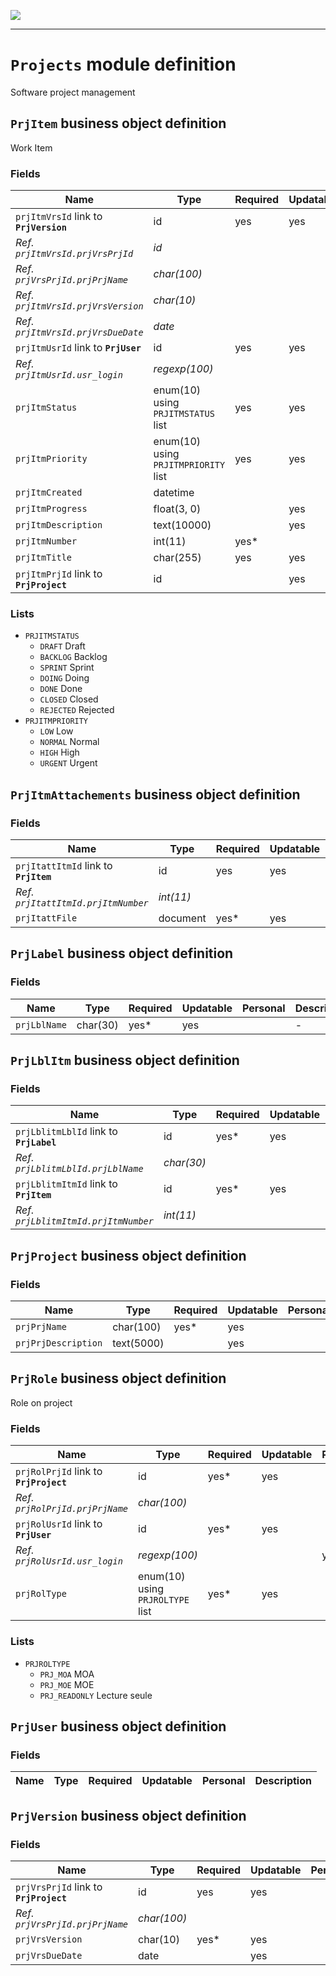 <!--
 ___ _            _ _    _ _    __
/ __(_)_ __  _ __| (_)__(_) |_ /_/
\__ \ | '  \| '_ \ | / _| |  _/ -_)
|___/_|_|_|_| .__/_|_\__|_|\__\___|
            |_| 
-->
![](https://docs.simplicite.io//logos/logo250.png)
* * *

`Projects` module definition
============================

Software project management

`PrjItem` business object definition
------------------------------------

Work Item

### Fields

| Name                                                         | Type                                     | Required | Updatable | Personal | Description                                                                      |
|--------------------------------------------------------------|------------------------------------------|----------|-----------|----------|----------------------------------------------------------------------------------|
| `prjItmVrsId` link to **`PrjVersion`**                       | id                                       | yes      | yes       |          | -                                                                                |
| _Ref. `prjItmVrsId.prjVrsPrjId`_                             | _id_                                     |          |           |          | -                                                                                |
| _Ref. `prjVrsPrjId.prjPrjName`_                              | _char(100)_                              |          |           |          | -                                                                                |
| _Ref. `prjItmVrsId.prjVrsVersion`_                           | _char(10)_                               |          |           |          | -                                                                                |
| _Ref. `prjItmVrsId.prjVrsDueDate`_                           | _date_                                   |          |           |          | -                                                                                |
| `prjItmUsrId` link to **`PrjUser`**                          | id                                       | yes      | yes       |          | -                                                                                |
| _Ref. `prjItmUsrId.usr_login`_                               | _regexp(100)_                            |          |           | yes      | _Login_                                                                          |
| `prjItmStatus`                                               | enum(10) using `PRJITMSTATUS` list       | yes      | yes       |          | -                                                                                |
| `prjItmPriority`                                             | enum(10) using `PRJITMPRIORITY` list     | yes      | yes       |          | -                                                                                |
| `prjItmCreated`                                              | datetime                                 |          |           |          | -                                                                                |
| `prjItmProgress`                                             | float(3, 0)                              |          | yes       |          | -                                                                                |
| `prjItmDescription`                                          | text(10000)                              |          | yes       |          | -                                                                                |
| `prjItmNumber`                                               | int(11)                                  | yes*     |           |          | -                                                                                |
| `prjItmTitle`                                                | char(255)                                | yes      | yes       |          | -                                                                                |
| `prjItmPrjId` link to **`PrjProject`**                       | id                                       |          | yes       |          | -                                                                                |

### Lists

* `PRJITMSTATUS`
    - `DRAFT` Draft
    - `BACKLOG` Backlog
    - `SPRINT` Sprint
    - `DOING` Doing
    - `DONE` Done
    - `CLOSED` Closed
    - `REJECTED` Rejected
* `PRJITMPRIORITY`
    - `LOW` Low
    - `NORMAL` Normal
    - `HIGH` High
    - `URGENT` Urgent

`PrjItmAttachements` business object definition
-----------------------------------------------



### Fields

| Name                                                         | Type                                     | Required | Updatable | Personal | Description                                                                      |
|--------------------------------------------------------------|------------------------------------------|----------|-----------|----------|----------------------------------------------------------------------------------|
| `prjItattItmId` link to **`PrjItem`**                        | id                                       | yes      | yes       |          | -                                                                                |
| _Ref. `prjItattItmId.prjItmNumber`_                          | _int(11)_                                |          |           |          | -                                                                                |
| `prjItattFile`                                               | document                                 | yes*     | yes       |          | -                                                                                |

`PrjLabel` business object definition
-------------------------------------



### Fields

| Name                                                         | Type                                     | Required | Updatable | Personal | Description                                                                      |
|--------------------------------------------------------------|------------------------------------------|----------|-----------|----------|----------------------------------------------------------------------------------|
| `prjLblName`                                                 | char(30)                                 | yes*     | yes       |          | -                                                                                |

`PrjLblItm` business object definition
--------------------------------------



### Fields

| Name                                                         | Type                                     | Required | Updatable | Personal | Description                                                                      |
|--------------------------------------------------------------|------------------------------------------|----------|-----------|----------|----------------------------------------------------------------------------------|
| `prjLblitmLblId` link to **`PrjLabel`**                      | id                                       | yes*     | yes       |          | -                                                                                |
| _Ref. `prjLblitmLblId.prjLblName`_                           | _char(30)_                               |          |           |          | -                                                                                |
| `prjLblitmItmId` link to **`PrjItem`**                       | id                                       | yes*     | yes       |          | -                                                                                |
| _Ref. `prjLblitmItmId.prjItmNumber`_                         | _int(11)_                                |          |           |          | -                                                                                |

`PrjProject` business object definition
---------------------------------------



### Fields

| Name                                                         | Type                                     | Required | Updatable | Personal | Description                                                                      |
|--------------------------------------------------------------|------------------------------------------|----------|-----------|----------|----------------------------------------------------------------------------------|
| `prjPrjName`                                                 | char(100)                                | yes*     | yes       |          | -                                                                                |
| `prjPrjDescription`                                          | text(5000)                               |          | yes       |          | -                                                                                |

`PrjRole` business object definition
------------------------------------

Role on project

### Fields

| Name                                                         | Type                                     | Required | Updatable | Personal | Description                                                                      |
|--------------------------------------------------------------|------------------------------------------|----------|-----------|----------|----------------------------------------------------------------------------------|
| `prjRolPrjId` link to **`PrjProject`**                       | id                                       | yes*     | yes       |          | -                                                                                |
| _Ref. `prjRolPrjId.prjPrjName`_                              | _char(100)_                              |          |           |          | -                                                                                |
| `prjRolUsrId` link to **`PrjUser`**                          | id                                       | yes*     | yes       |          | -                                                                                |
| _Ref. `prjRolUsrId.usr_login`_                               | _regexp(100)_                            |          |           | yes      | _Login_                                                                          |
| `prjRolType`                                                 | enum(10) using `PRJROLTYPE` list         | yes*     | yes       |          | -                                                                                |

### Lists

* `PRJROLTYPE`
    - `PRJ_MOA` MOA
    - `PRJ_MOE` MOE
    - `PRJ_READONLY` Lecture seule

`PrjUser` business object definition
------------------------------------



### Fields

| Name                                                         | Type                                     | Required | Updatable | Personal | Description                                                                      |
|--------------------------------------------------------------|------------------------------------------|----------|-----------|----------|----------------------------------------------------------------------------------|

`PrjVersion` business object definition
---------------------------------------



### Fields

| Name                                                         | Type                                     | Required | Updatable | Personal | Description                                                                      |
|--------------------------------------------------------------|------------------------------------------|----------|-----------|----------|----------------------------------------------------------------------------------|
| `prjVrsPrjId` link to **`PrjProject`**                       | id                                       | yes      | yes       |          | -                                                                                |
| _Ref. `prjVrsPrjId.prjPrjName`_                              | _char(100)_                              |          |           |          | -                                                                                |
| `prjVrsVersion`                                              | char(10)                                 | yes*     | yes       |          | -                                                                                |
| `prjVrsDueDate`                                              | date                                     |          | yes       |          | -                                                                                |

